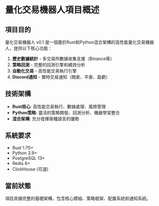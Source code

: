 # 量化交易機器人項目概述

## 項目目的
量化交易機器人 v0.1 是一個基於Rust和Python混合架構的高性能量化交易機器人，提供以下核心功能：

1. **歷史數據統計** - 多交易所數據收集支援（Binance等）
2. **策略回測** - 完整的回測引擎和績效分析 
3. **自動化交易** - 高性能交易執行引擎
4. **Discord通知** - 實時交易通知（開倉、平倉、盈虧）

## 技術架構
- **Rust核心**: 高性能交易執行、數據處理、風險管理
- **Python策略**: 靈活的策略開發、回測分析、機器學習整合
- **混合架構**: 充分發揮兩種語言的優勢

## 系統要求
- Rust 1.70+
- Python 3.9+
- PostgreSQL 13+
- Redis 6+
- ClickHouse (可選)

## 當前狀態
項目具備完整的基礎架構，包含核心模組、策略框架、配置系統和通知系統。